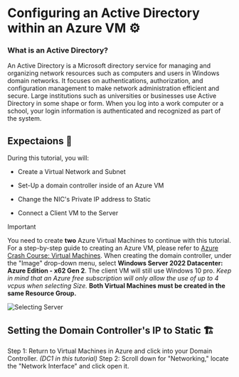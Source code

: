 # Configuring an Active Directory within an Azure VM ⚙
<h3>What is an Active Directory?</h3>
An Active Directory is a Microsoft directory service for managing and organizing network resources such as computers and users in Windows domain networks. It focuses on authentications, authorization, and configuration management to make network administration efficient and secure. Large institutions such as universities or businesses use Active Directory in some shape or form. When you log into a work computer or a school, your login information is authenticated and recognized as part of the system. 

<h2>Expectaions 🤔</h2>
During this tutorial, you will:

- Create a Virtual Network and Subnet

- Set-Up a domain controller inside of an Azure VM
  
- Change the NIC's Private IP address to Static
  
- Connect a Client VM to the Server
  

> [!Important]
> You need to create **two** Azure Virtual Machines to continue with this tutorial. For a step-by-step guide to creating an Azure VM, please refer to [Azure Crash Course: Virtual Machines](https://github.com/EMoniSmall/azurecrashcourse/edit/main/README.md#virtual-machines--). When creating the domain controller, under the "Image" drop-down menu, select **Windows Server 2022 Datacenter: Azure Edition - x62 Gen 2**. The client VM will still use Windows 10 pro. *Keep in mind that an Azure free subscription will only allow the use of up to 4 vcpus when selecting Size.* **Both Virtual Machines must be created in the same Resource Group.**
> 
> ![Selecting Server](https://github.com/EMoniSmall/ad-configure/assets/166156618/196f799f-4488-4231-951e-bc8b8b3b9a24)

<h2>Setting the Domain Controller's IP to Static 🏗</h2>

Step 1: Return to Virtual Machines in Azure and click into your Domain Controller. *(DC1 in this tutorial)*
Step 2: Scroll down for "Networking," locate the "Network Interface" and click open it.
